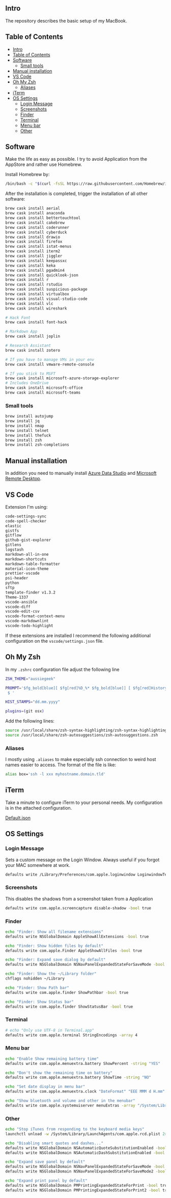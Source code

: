 ## Intro

The repository describes the basic setup of my MacBook.

## Table of Contents

- [Intro](#intro)
- [Table of Contents](#table-of-contents)
- [Software](#software)
  - [Small tools](#small-tools)
- [Manual installation](#manual-installation)
- [VS Code](#vs-code)
- [Oh My Zsh](#oh-my-zsh)
  - [Aliases](#aliases)
- [iTerm](#iterm)
- [OS Settings](#os-settings)
  - [Login Message](#login-message)
  - [Screenshots](#screenshots)
  - [Finder](#finder)
  - [Terminal](#terminal)
  - [Menu bar](#menu-bar)
  - [Other](#other)

## Software

Make the life as easy as possible. I try to avoid Application from the AppStore and rather use Homebrew.

Install Homebrew by:

```sh
/bin/bash -c "$(curl -fsSL https://raw.githubusercontent.com/Homebrew/install/master/install.sh)"
```

After the installation is completed, trigger the installation of all other software:

```sh
brew cask install aerial
brew cask install anaconda
brew cask install bettertouchtool
brew cask install cakebrew
brew cask install coderunner
brew cask install cyberduck
brew cask install drawio
brew cask install firefox
brew cask install istat-menus
brew cask install iterm2
brew cask install jiggler
brew cask install keepassxc
brew cask install keka
brew cask install pgadmin4
brew cask install quicklook-json
brew cask install r
brew cask install rstudio
brew cask install suspicious-package
brew cask install virtualbox
brew cask install visual-studio-code
brew cask install vlc
brew cask install wireshark

# Hack Font
brew cask install font-hack

# Markdown App
brew cask install joplin

# Research Assistant
brew cask install zotero

# If you have to manage VMs in your env
brew cask install vmware-remote-console

# If you stick to MSFT
brew cask install microsoft-azure-storage-explorer
# Includes OneDrive
brew cask install microsoft-office
brew cask install microsoft-teams
```

### Small tools

```sh
brew install autojump
brew install jq
brew install nmap
brew install telnet
brew install thefuck
brew install zsh
brew install zsh-completions
```

## Manual installation

In addition you need to manually install [Azure Data Studio](https://docs.microsoft.com/en-us/sql/azure-data-studio/download-azure-data-studio) and [Microsoft Remote Desktop](https://apps.apple.com/us/app/microsoft-remote-desktop/id1295203466?mt=12).

## VS Code

Extension I'm using:

```sh
code-settings-sync
code-spell-checker
elastic
gistfs
gitflow
github-gist-explorer
gitlens
logstash
markdown-all-in-one
markdown-shortcuts
markdown-table-formatter
material-icon-theme
prettier-vscode
psi-header
python
sftp
template-finder v1.3.2
Theme-1337
vscode-ansible
vscode-diff
vscode-edit-csv
vscode-format-context-menu
vscode-markdownlint
vscode-todo-highlight
```

If these extensions are installed I recommend the following additional configuration on the `vscode/settings.json` file.

## Oh My Zsh

In my `.zshrc` configuration file adjust the following line

```sh
ZSH_THEME="aussiegeek"

PROMPT='$fg_bold[blue][ $fg[red]%D_%* $fg_bold[blue]] [ $fg[red]History: %! $fg_bold[blue]] [ $fg[red]%n@%m:%~$(git_prompt_info)$fg[yellow]$(rvm_prompt_info)$fg_bold[blue] ] $reset_color
 $ '

HIST_STAMPS="dd.mm.yyyy"

plugins=(git osx)
```




Add the following lines:

```sh
source /usr/local/share/zsh-syntax-highlighting/zsh-syntax-highlighting.zsh
source /usr/local/share/zsh-autosuggestions/zsh-autosuggestions.zsh
```

### Aliases

I mostly using `.aliases` to make especially ssh connection to weird host names easier to access. The format of the file is like:

```sh
alias box='ssh -l xxx myhostname.domain.tld'
```

## iTerm

Take a minute to configure iTerm to your personal needs. My configuration is in the attached configuration.

[Default.json](:/7c3fb3f0bd4f46ae9e8b729c10e22247)

## OS Settings

### Login Message

Sets a custom message on the Login Window. Always useful if you forgot your MAC somewhere at work.

```sh
defaults write /Library/Preferences/com.apple.loginwindow LoginwindowText "I'm living at ground flor desk x on building y. Please return me."
```

### Screenshots

This disables the shadows from a screenshot taken from a Application

```sh
defaults write com.apple.screencapture disable-shadow -bool true
```

### Finder

```sh
echo "Finder: Show all filename extensions"
defaults write NSGlobalDomain AppleShowAllExtensions -bool true

echo "Finder: Show hidden files by default"
defaults write com.apple.Finder AppleShowAllFiles -bool true

echo "Finder: Expand save dialog by default"
defaults write NSGlobalDomain NSNavPanelExpandedStateForSaveMode -bool true

echo "Finder: Show the ~/Library folder"
chflags nohidden ~/Library

echo "Finder: Show Path bar"
defaults write com.apple.finder ShowPathbar -bool true

echo "Finder: Show Status bar"
defaults write com.apple.finder ShowStatusBar -bool true
```

### Terminal

```sh
# echo "Only use UTF-8 in Terminal.app"
defaults write com.apple.terminal StringEncodings -array 4
```

### Menu bar

```sh
echo "Enable Show remaining battery time"
defaults write com.apple.menuextra.battery ShowPercent -string "YES"

echo "Don't show the remaining time on battery"
defaults write com.apple.menuextra.battery ShowTime -string "NO"

echo "Set date display in menu bar"
defaults write com.apple.menuextra.clock "DateFormat" "EEE MMM d H.mm"

echo "Show bluetooth and volume and other in the menubar"
defaults write com.apple.systemuiserver menuExtras -array "/System/Library/CoreServices/Menu Extras/Bluetooth.menu" "/System/Library/CoreServices/Menu Extras/Volume.menu"
```

### Other

```sh
echo "Stop iTunes from responding to the keyboard media keys"
launchctl unload -w /System/Library/LaunchAgents/com.apple.rcd.plist 2> /dev/null

echo "Disabling smart quotes and dashes..."
defaults write NSGlobalDomain NSAutomaticQuoteSubstitutionEnabled -bool false
defaults write NSGlobalDomain NSAutomaticDashSubstitutionEnabled -bool false

echo "Expand save panel by default"
defaults write NSGlobalDomain NSNavPanelExpandedStateForSaveMode -bool true
defaults write NSGlobalDomain NSNavPanelExpandedStateForSaveMode2 -bool true

echo "Expand print panel by default"
defaults write NSGlobalDomain PMPrintingExpandedStateForPrint -bool true
defaults write NSGlobalDomain PMPrintingExpandedStateForPrint2 -bool true
```
